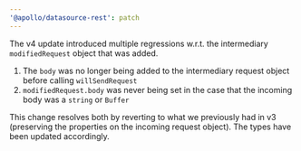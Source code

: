 ```yaml
---
'@apollo/datasource-rest': patch
---
```


The v4 update introduced multiple regressions w.r.t. the intermediary `modifiedRequest` object that was added.

1. The `body` was no longer being added to the intermediary request object before calling `willSendRequest`
2. `modifiedRequest.body` was never being set in the case that the incoming body was a `string` or `Buffer`

This change resolves both by reverting to what we previously had in v3 (preserving the properties on the incoming request object). The types have been updated accordingly.

